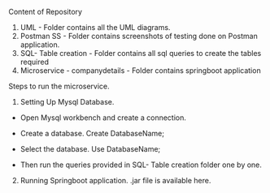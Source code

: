 Content of Repository
1. UML -                            Folder contains all the UML diagrams.
2. Postman SS -                     Folder contains screenshots of testing done on Postman application.
3. SQL- Table creation -            Folder contains all sql queries to create the tables required
4. Microservice - companydetails -  Folder contains springboot application 



Steps to run the microservice.
1. Setting Up Mysql Database.
- Open Mysql workbench and create a connection.

- Create a database. 
    Create DatabaseName; 
    
- Select the database.
    Use DatabaseName;
    
- Then run the queries provided in SQL- Table creation folder one by one.
  
2. Running Springboot application.
    .jar file is available here.
